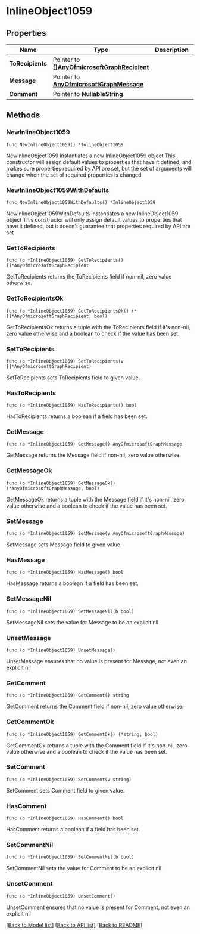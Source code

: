 # InlineObject1059

## Properties

Name | Type | Description | Notes
------------ | ------------- | ------------- | -------------
**ToRecipients** | Pointer to [**[]AnyOfmicrosoftGraphRecipient**](AnyOfmicrosoftGraphRecipient.md) |  | [optional] 
**Message** | Pointer to [**AnyOfmicrosoftGraphMessage**](anyOf&lt;microsoft.graph.message&gt;.md) |  | [optional] 
**Comment** | Pointer to **NullableString** |  | [optional] 

## Methods

### NewInlineObject1059

`func NewInlineObject1059() *InlineObject1059`

NewInlineObject1059 instantiates a new InlineObject1059 object
This constructor will assign default values to properties that have it defined,
and makes sure properties required by API are set, but the set of arguments
will change when the set of required properties is changed

### NewInlineObject1059WithDefaults

`func NewInlineObject1059WithDefaults() *InlineObject1059`

NewInlineObject1059WithDefaults instantiates a new InlineObject1059 object
This constructor will only assign default values to properties that have it defined,
but it doesn't guarantee that properties required by API are set

### GetToRecipients

`func (o *InlineObject1059) GetToRecipients() []*AnyOfmicrosoftGraphRecipient`

GetToRecipients returns the ToRecipients field if non-nil, zero value otherwise.

### GetToRecipientsOk

`func (o *InlineObject1059) GetToRecipientsOk() (*[]*AnyOfmicrosoftGraphRecipient, bool)`

GetToRecipientsOk returns a tuple with the ToRecipients field if it's non-nil, zero value otherwise
and a boolean to check if the value has been set.

### SetToRecipients

`func (o *InlineObject1059) SetToRecipients(v []*AnyOfmicrosoftGraphRecipient)`

SetToRecipients sets ToRecipients field to given value.

### HasToRecipients

`func (o *InlineObject1059) HasToRecipients() bool`

HasToRecipients returns a boolean if a field has been set.

### GetMessage

`func (o *InlineObject1059) GetMessage() AnyOfmicrosoftGraphMessage`

GetMessage returns the Message field if non-nil, zero value otherwise.

### GetMessageOk

`func (o *InlineObject1059) GetMessageOk() (*AnyOfmicrosoftGraphMessage, bool)`

GetMessageOk returns a tuple with the Message field if it's non-nil, zero value otherwise
and a boolean to check if the value has been set.

### SetMessage

`func (o *InlineObject1059) SetMessage(v AnyOfmicrosoftGraphMessage)`

SetMessage sets Message field to given value.

### HasMessage

`func (o *InlineObject1059) HasMessage() bool`

HasMessage returns a boolean if a field has been set.

### SetMessageNil

`func (o *InlineObject1059) SetMessageNil(b bool)`

 SetMessageNil sets the value for Message to be an explicit nil

### UnsetMessage
`func (o *InlineObject1059) UnsetMessage()`

UnsetMessage ensures that no value is present for Message, not even an explicit nil
### GetComment

`func (o *InlineObject1059) GetComment() string`

GetComment returns the Comment field if non-nil, zero value otherwise.

### GetCommentOk

`func (o *InlineObject1059) GetCommentOk() (*string, bool)`

GetCommentOk returns a tuple with the Comment field if it's non-nil, zero value otherwise
and a boolean to check if the value has been set.

### SetComment

`func (o *InlineObject1059) SetComment(v string)`

SetComment sets Comment field to given value.

### HasComment

`func (o *InlineObject1059) HasComment() bool`

HasComment returns a boolean if a field has been set.

### SetCommentNil

`func (o *InlineObject1059) SetCommentNil(b bool)`

 SetCommentNil sets the value for Comment to be an explicit nil

### UnsetComment
`func (o *InlineObject1059) UnsetComment()`

UnsetComment ensures that no value is present for Comment, not even an explicit nil

[[Back to Model list]](../README.md#documentation-for-models) [[Back to API list]](../README.md#documentation-for-api-endpoints) [[Back to README]](../README.md)


